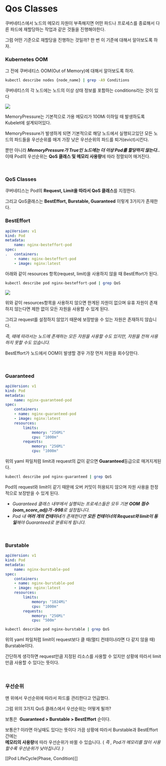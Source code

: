 # Qos Classes

쿠버네티스에서 노드의 메모리 자원이 부족해지면 어떤 파드나 프로세스를 종료해서 다른 파드에 재할당하는 작업과 같은 것들을 진행해야한다.

그럼 어떤 기준으로 재할당을 진행하는 것일까? 한 번 이 기준에 대해서 알아보도록 하자.

### Kubernetes OOM

그 전에 쿠버네티스 OOM(Out of Memory)에 대해서 알아보도록 하자.

```bash
kubectl describe nodes {node_name} | grep -A9 Conditions
```

쿠버네티스의 각 노드에는 노드의 이상 상태 정보를 포함하는 conditions라는 것이 있다 

![](https://img1.daumcdn.net/thumb/R1280x0/?scode=mtistory2&fname=https%3A%2F%2Fblog.kakaocdn.net%2Fdn%2Fc4rJ7j%2Fbtrao550MVa%2FR9YC260EBREwKn5lYgBh10%2Fimg.png)

MemoryPressure는 기본적으로 가용 메모리가 100Mi 이하일 때 발생하도록 Kubelet에 설계되어있다.

MemoryPressure가 발생하게 되면 기본적으로 해당 노드에서 실행되고있던 모든 노드의 파드들을 우선순위를 매겨 가장 낮은 우선순위의 파드를 퇴거(evict)시킨다.

뿐만 아니라 _**MemoryPressure가 True인 노드에는 더 이상 Pod를 할당하지 않는다..**_
이때 Pod의 우선순위는 **QoS 클래스 및 메모리 사용량**에 따라 정렬되어 매겨진다.


<br>

### QoS Classes

쿠버네티스는 Pod의 **Request, Limit을 따라서 QoS 클래스**를 지정한다.

그리고 QoS클래스는 **BestEffort, Burstable, Guaranteed** 이렇게 3가지가 존재한다.

### BestEffort

```yaml
apiVersion: v1 
kind: Pod 
metadata: 
	name: nginx-besteffort-pod 
spec:
.   containers: 
	- name: nginx-besteffort-pod 
	- image: nginx:latest
```

아래와 같이 resources 항목(request, limit)을 사용하지 않을 때 BestEffort가 된다.

```bash
kubectl describe pod nginx-besteffort-pod | grep QoS
```

![](https://img1.daumcdn.net/thumb/R1280x0/?scode=mtistory2&fname=https%3A%2F%2Fblog.kakaocdn.net%2Fdn%2FCyteG%2FbtrakpxxYXK%2FrupKBK5d7coTXSZGKGg2UK%2Fimg.png)

위와 같이 resources항목을 사용하지 않으면 한계된 자원이 없으며 유휴 자원이 존재하지 않는다면 제한 없이 모든 자원을 사용할 수 있게 된다. 

그리고 request를 설정하지 않았기 때문에 보장받을 수 있는 자원은 존재하지 않습니다.

_즉, 때에 따라서는 노드에 존재하는 모든 자원을 사용할 수도 있지만, 자원을 전혀 사용하지 못할 수도 있습니다._

BestEffort가 노드에서 OOM이 발생할 경우 가장 먼저 자원을 회수당한다.

<br>

###  Guaranteed

```yaml
apiVersion: v1
kind: Pod 
metadata: 
	name: nginx-guaranteed-pod 
spec: 
	containers: 
	- name: nginx-guaranteed-pod 
	- image: nginx:latest 
	resources:
		limits: 
			memory: "256Mi"
			cpu: "1000m" 
		requests: 
			memory: "256Mi" 
			cpu: "1000m"
```

위의 yaml 파일처럼 limit과 request의 값이 같으면 **Guaranteed**등급으로 매겨지게된다.

```bash
kubectl describe pod nginx-guaranteed | grep QoS
```

Pod의 request와 limit이 같기 때문에 오버 커밋이 허용되지 않으며 자원 사용을 한정적으로 보장받을 수 있게 된다.

- _Guaranteed 클래스 내부에서 실행되는 프로세스들은 모두 기본 **OOM 점수(oom_score_adj)가 -998**로 설정됩니다._
- _Pod 내 **여러 개의 컨테이너**가 존재한다면 **모든 컨테이너의 Request와 limit이 동일**해야 Guaranteed로 분류되게 됩니다._

<br>

### Burstable

```yaml
apiVersion: v1 
kind: Pod 
metadata: 
	name: nginx-burstable-pod 
spec: 
	containers:
	- name: nginx-burstable-pod 
	- image: nginx:latest 
	resources: 
		limits:
			memory: "1024Mi" 
			cpu: "1000m"
		requests: 
			memory: "256Mi" 
			cpu: "500m"
```

```bash
kubectl describe pod nginx-burstable | grep QoS
```

위의 yaml 파일처럼 limit이 request보다 클 때(멀티 컨테이너라면 다 같지 않을 때) Burstable이다.

간단하게 생각하면 request만큼 지정된 리소스를 사용할 수 있지만 상황에 따라서 limit 만큼 사용할 수 있다는 뜻이다.


<br>

### 우선순위

맨 위에서 우선순위에 따라서 파드를 관리한다고 언급했다.

그럼 위의 3가지 QoS 클래스에서 우선순위는 어떻게 될까?

보통은  **Guaranteed > Burstable > BestEffort** 순이다.

보통은? 이라면 아닐때도 있다는 뜻이다 가끔 상황에 따라서 Burstable과 BestEffort 간에는   
**메모리의 사용량**에 따라 우선순위가 바뀔 수 있습니다. ( _즉 , Pod가 메모리를 많이 사용할수록 우선순위가 낮아집니다. )_


[[Pod LifeCycle(Phase, Condition)]]